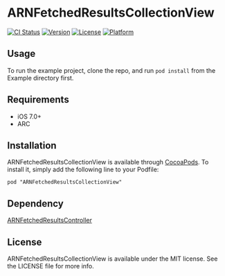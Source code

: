 # ARNFetchedResultsCollectionView

[![CI Status](http://img.shields.io/travis/Airin/ARNFetchedResultsCollectionView.svg?style=flat)](https://travis-ci.org/xxxAIRINxxx/ARNFetchedResultsCollectionView)
[![Version](https://img.shields.io/cocoapods/v/ARNFetchedResultsCollectionView.svg?style=flat)](http://cocoadocs.org/docsets/ARNFetchedResultsCollectionView)
[![License](https://img.shields.io/cocoapods/l/ARNFetchedResultsCollectionView.svg?style=flat)](http://cocoadocs.org/docsets/ARNFetchedResultsCollectionView)
[![Platform](https://img.shields.io/cocoapods/p/ARNFetchedResultsCollectionView.svg?style=flat)](http://cocoadocs.org/docsets/ARNFetchedResultsCollectionView)

## Usage

To run the example project, clone the repo, and run `pod install` from the Example directory first.

## Requirements

* iOS 7.0+
* ARC

## Installation

ARNFetchedResultsCollectionView is available through [CocoaPods](http://cocoapods.org). To install
it, simply add the following line to your Podfile:

    pod "ARNFetchedResultsCollectionView"

## Dependency

[ARNFetchedResultsController](https://github.com/xxxAIRINxxx/ARNFetchedResultsController)

## License

ARNFetchedResultsCollectionView is available under the MIT license. See the LICENSE file for more info.

